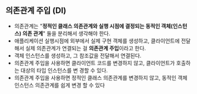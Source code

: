 ## 의존관계 주입 (DI)
- 의존관계는 "**정적인 클래스 의존관계와 실행 시점에 결정되는 동적인 객체(인스턴스) 의존 관계**" 둘을 분리해서 생각해야 한다.
- 애플리케이션 실행시점에 외부에서 실제 구현 객체를 생성하고, 클라이언트에 전달해서 실제 의존관계가 연결되는 걸 **의존관계 주입**이라고 한다.
- 객체 인스턴스를 생성하고, 그 참조값을 전달해서 연결된다.
- 의존관계 주입을 사용하면 클라이언트 코드를 변경하지 않고, 클라이언트가 호출하는 대상의 타입 인스턴스를 변 경할 수 있다. 
- 의존관계 주입을 사용하면 정적인 클래스 의존관계를 변경하지 않고, 동적인 객체 인스턴스 의존관계를 쉽게 변경 할 수 있다
